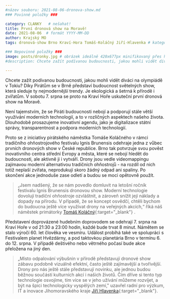```yaml
---
#název souboru: 2021-08-06-dronova-show.md
### Povinné položky ###

category: CLANKY   # nešahat!
title: První dronová show na Moravě!
date: 2021-08-06  # formát YYYY-MM-DD
author: Krajský MO
tags: dronová-show Brno Kraví-Hora Tomáš-Koláčný Jiří-Hlavenka # kategorie odděleny mezerami, např. volby zemědělství životní-prostředí piráti (viz https://jihomoravsky.pirati.cz/tags/)

### Nepovinné položky ###
image: posts/dronky.jpg # obrázek ideálně 420x677px minifikovaný přes https://tinypng.com/
#description: Chcete zažít podívanou budoucnosti, jakou mohli vidět diváci na olympiádě v Tokiu?  Díky Pirátům se v Brně představí budoucnost světelných show, která sleduje ty nejmodernější trendy. Je ekologická a šetrná k přírodě i zvířatům. V sobotu 7. srpna se proto na Kraví Hoře uskuteční první dronová show na Moravě.  

---
```

Chcete zažít podívanou budoucnosti, jakou mohli vidět diváci na olympiádě v Tokiu?  Díky Pirátům se v Brně představí budoucnost světelných show, která sleduje ty nejmodernější trendy. Je ekologická a šetrná k přírodě i zvířatům. V sobotu 7. srpna se proto na Kraví Hoře uskuteční první dronová show na Moravě.  

Není tajemstvím, že se Piráti budoucnosti nebojí a podporují stále větší využívání moderních technologií, a to v rozličných aspektech našeho života. Dlouhodobě prosazujeme inovativní agendu, jako je digitalizace státní správy, transparentnost a podpora moderních technologií. 

Proto se z iniciativy pirátského náměstka Tomáše Koláčného v rámci tradičního ohňostrojového festivalu Ignis Brunensis odehraje jedna z vůbec prvních dronových show v České republice. Brno tak potvrzuje svou pověst inovativního centra střední Evropy a města, které se nebojí hledět do budoucnosti, ale aktivně ji i vytváří. Drony jsou vedle videomappingu zajímavou moderní alternativou tradičních ohňostrojů - na rozdíl od nich totiž neplaší zvířata, neprodukují skoro žádný odpad ani spaliny. Po skončení akce jednoduše zase odletí a budou se moci opětovně použít. 

> „Jsem nadšený, že se nám povedlo domluvit na letošní ročník festivalu Ignis Brunensis dronovou show. Moderní technologie dovolují tradiční ohňostroje ozvláštnit, a zároveň snížit její náklady a dopady na přírodu. V případě, že se koncept osvědčí, chtěli bychom do budoucna ještě více využívat drony na veřejných akcích,“ říká náš náměstek primátorky [Tomáš Koláčný](https://jihomoravsky.pirati.cz/lide/tomas-kolacny/){:target="_blank"} .
> 

Představení doprovázené hudebním doprovodem se odehrají 7. srpna na Kraví Hoře v od 21:30 a 23:00  hodin, každé bude trvat 8 minut. Námětem se stalo výročí 60. let člověka ve vesmíru. Událost probíhá také ve spolupráci s Festivalem planet Hvězdárny, a pod taktovkou planetária Brno v termínu 6. do 12. srpna. V případě deštivého nebo větrného počasí bude akce přeložena na jiný den. 

> „Místo odpalování výbušnin v přírodě představují dronové show zábavu podobně vizuálně efektní, často ještě zajímavější a tvořivější. Drony pro nás ještě stále představují novinku, ale jednou budou běžnou součástí kulturních akcí i našich životů. Čím dříve si tento typ technologie osvojíme, tím více se v jeho užívání můžeme rozvíjet, a být na špici technologicky vyspělých zemí," uzavřel radní pro výzkum, IT a inovace Jihomoravského kraje [Jiří Hlavenka](https://jihomoravsky.pirati.cz/lide/jiri-hlavenka/){:target="_blank"}.
> 
